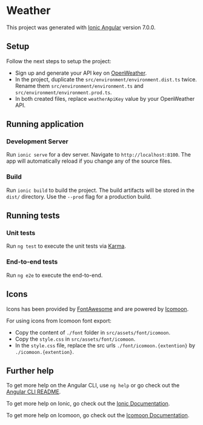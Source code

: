 # Weather

This project was generated with [Ionic Angular](https://ionicframework.com/docs/angular/your-first-app) version 7.0.0.

## Setup

Follow the next steps to setup the project:
- Sign up and generate your API key on [OpenWeather](https://openweathermap.org/api).
- In the project, duplicate the ```src/environment/environment.dist.ts``` twice. Rename them ```src/environment/environment.ts``` and ```src/environment/environment.prod.ts```.
- In both created files, replace ```weatherApiKey``` value by your OpenWeather API.

## Running application

### Development Server

Run ```ionic serve``` for a dev server. Navigate to ```http://localhost:8100```. The app will automatically reload if you change any of the source files.

### Build

Run ```ionic build``` to build the project. The build artifacts will be stored in the ```dist/``` directory. Use the ```--prod``` flag for a production build.

## Running tests

### Unit tests

Run ```ng test``` to execute the unit tests via [Karma](https://karma-runner.github.io/latest/index.html).

### End-to-end tests

Run ```ng e2e``` to execute the end-to-end.

## Icons

Icons has been provided by [FontAwesome](https://fontawesome.com/) and are powered by [Icomoon](https://icomoon.io/).

For using icons from Icomoon font export:
- Copy the content of ```./font``` folder in ```src/assets/font/icomoon```.
- Copy the ```style.css``` in ```src/assets/font/icomoon```.
- In the ```style.css``` file, replace the src urls ```./font/icomoon.{extention}``` by ```./icomoon.{extention}```.

## Further help

To get more help on the Angular CLI, use ```ng help``` or go check out the [Angular CLI README](https://github.com/angular/angular-cli/blob/main/README.md).

To get more help on Ionic, go check out the [Ionic Documentation](https://ionicframework.com/docs/).

To get more help on Icomoon, go check out the [Icomoon Documentation](https://icomoon.io/docs.html).